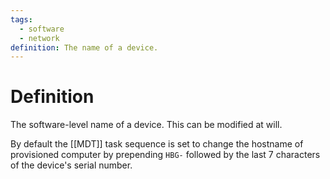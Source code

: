 ```yaml
---
tags:
  - software
  - network
definition: The name of a device.
---
```

# Definition
The software-level name of a device. This can be modified at will. 

By default the [[MDT]] task sequence is set to change the hostname of provisioned computer by prepending `HBG-` followed by the last 7 characters of the device's serial number. 